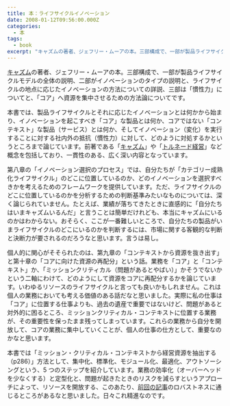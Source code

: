```yaml
---
title: 本：ライフサイクルイノベーション
date: 2008-01-12T09:56:00.000Z
categories:
  - 本
tags:
  - book
excerpt: "キャズムの著者、ジェフリー・ムーアの本。三部構成で、一部が製品ライフサイクルモデルの全体の説明、二部がイノベーションのタイプの説明と、ライフサイクルの地点に応じたイノベーションの方法についての詳説、三部は「慣性力」についてと、「コア」へ資源を集中させるための方法論についてです。"
---
```


[キャズム](http://www.amazon.co.jp/gp/product/4798101524?ie=UTF8&tag=yutakayamaguc-22&linkCode=xm2&camp=247&creativeASIN=4798101524)の著者、ジェフリー・ムーアの本。三部構成で、一部が製品ライフサイクルモデルの全体の説明、二部がイノベーションのタイプの説明と、ライフサイクルの地点に応じたイノベーションの方法についての詳説、三部は「慣性力」についてと、「コア」へ資源を集中させるための方法論についてです。

本書では、製品ライフサイクルとそれに応じたイノベーションとは何かから始まり、イノベーションを起こすべき「コア」な製品とは何か、コアではない「コンテキスト」な製品（サービス）とは何か、そしてイノベーション（変化）を実行することに対する社内外の抵抗（慣性力）に対して、どのように対処するかというところまで論じています。前著である「[キャズム](http://www.amazon.co.jp/gp/product/4798101524?ie=UTF8&tag=yutakayamaguc-22&linkCode=xm2&camp=247&creativeASIN=4798101524)」や「[トルネード経営](http://www.amazon.co.jp/gp/product/4492520856?ie=UTF8&tag=yutakayamaguc-22&linkCode=xm2&camp=247&creativeASIN=4492520856)」など概念を包括しており、一貫性のある、広く深い内容となっています。

第八章の「イノベーション選択のプロセス」では、自分たちが「カテゴリー成熟化ライフサイクル」のどこに位置しているのか、どのイノベーションを選択すべきかを考えるためのフレームワークを提供しています。ただ、ライフサイクルのどこに位置しているのかを分析するための判断基準みたいなものについては、深く論じられていません。たとえば、業績が落ちてきたときに直感的に「自分たちはいまキャズムいるんだ」と言うことは簡単だけれども、本当にキャズムにいるのかはわからない。おそらく、ここが一番難しいところで、自分たちの製品がいまライフサイクルのどこにいるのかを判断するには、市場に関する客観的な判断と決断力が要されるのだろうなと思います。言うは易し。

個人的に関心がそそられたのは、第九章の「コンテキストから資源を抜き出す」と第十章の「コアに向けた資源の再配分」という話。業務を「コア」と「コンテキスト」か、「ミッションクリティカル（問題があるとやばい）」かそうでないかという二軸にわけて、どのようにして資源をコアに再配分するかを論じています。いわゆるリソースのライフサイクルと言っても良いかもしれません。これは個人の業務においても考える価値のある話だなと思いました。実際に私の仕事は「コア」に位置する仕事よりも、過去の遺産で重要ではないけど、問題があると対外的に困るところ、ミッションクリティカル・コンテキストに位置する業務が、その重要性を保ったまま残ってしまっています。これらの業務から自分を開放して、コアの業務に集中していくことが、個人の仕事の仕方として、重要なのかなと思います。

本書では「ミッション・クリティカル・コンテキストから経営資源を抽出する（p286）」方法として、集中化、標準化、モジュール化、最適化、アウトソーシングという、5 つのステップを紹介しています。業務の効率化（オーバーヘッドを少なくする）と定型化と、問題が起きたときのリスクを減らすというアプローチによって、リソースを開放する、このあたり、[前回の記事](/blog//2008/01/post_167/)のロバストネスに通じるところがあるなと思いました。日々これ精進なのです。
